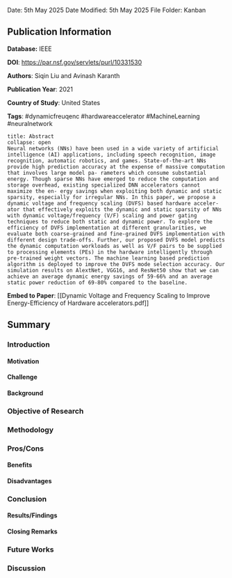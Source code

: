 Date: 5th May 2025
Date Modified: 5th May 2025
File Folder: Kanban
## Publication Information

**Database:** IEEE

**DOI**: https://par.nsf.gov/servlets/purl/10331530

**Authors**: Siqin Liu and Avinash Karanth

**Publication Year**: 2021

**Country of Study**: United States

**Tags**: #dynamicfreuqenc #hardwareaccelerator #MachineLearning #neuralnetwork

```ad-abstract
title: Abstract
collapse: open
Neural networks (NNs) have been used in a wide variety of artificial intelligence (AI) applications, including speech recognition, image recognition, automatic robotics, and games. State-of-the-art NNs provide high prediction accuracy at the expense of massive computation that involves large model pa- rameters which consume substantial energy. Though sparse NNs have emerged to reduce the computation and storage overhead, existing specialized DNN accelerators cannot maximize the en- ergy savings when exploiting both dynamic and static sparsity, especially for irregular NNs. In this paper, we propose a dynamic voltage and frequency scaling (DVFS) based hardware acceler- ator that effectively exploits the dynamic and static sparsity of NNs with dynamic voltage/frequency (V/F) scaling and power gating techniques to reduce both static and dynamic power. To explore the efficiency of DVFS implementation at different granularities, we evaluate both coarse-grained and fine-grained DVFS implementation with different design trade-offs. Further, our proposed DVFS model predicts the dynamic computation workloads as well as V/F pairs to be supplied to processing elements (PEs) in the hardware intelligently through pre-trained weight vectors. The machine learning based prediction algorithm is deployed to improve the DVFS mode selection accuracy. Our simulation results on AlextNet, VGG16, and ResNet50 show that we can achieve an average dynamic energy savings of 59-66% and an average static power reduction of 69-80% compared to the baseline.
```

**Embed to Paper**: [[Dynamic Voltage and Frequency Scaling to Improve Energy-Efficiency of Hardware accelerators.pdf]]

## Summary

### Introduction

#### Motivation

#### Challenge

#### Background

### Objective of Research

### Methodology

### Pros/Cons

#### Benefits

#### Disadvantages

### Conclusion

#### Results/Findings

#### Closing Remarks

### Future Works

### Discussion

